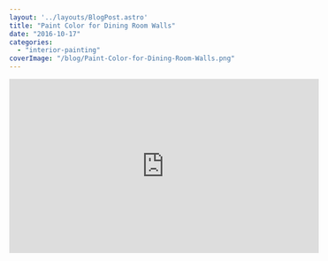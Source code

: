 ```yaml
---
layout: '../layouts/BlogPost.astro'
title: "Paint Color for Dining Room Walls"
date: "2016-10-17"
categories: 
  - "interior-painting"
coverImage: "/blog/Paint-Color-for-Dining-Room-Walls.png"
---
```


<iframe src="https://www.youtube.com/embed/UWu0m0PIGj8" width="560" height="315" frameborder="0" allowfullscreen="allowfullscreen"></iframe>

